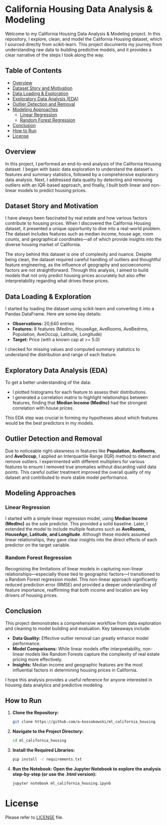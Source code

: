 # California Housing Data Analysis & Modeling

Welcome to my California Housing Data Analysis & Modeling project. In this repository, I explore, clean, and model the California Housing dataset, which I sourced directly from scikit-learn. This project documents my journey from understanding raw data to building predictive models, and it provides a clear narrative of the steps I took along the way.

## Table of Contents

- [Overview](#overview)
- [Dataset Story and Motivation](#dataset-story-and-motivation)
- [Data Loading & Exploration](#data-loading--exploration)
- [Exploratory Data Analysis (EDA)](#exploratory-data-analysis-eda)
- [Outlier Detection and Removal](#outlier-detection-and-removal)
- [Modeling Approaches](#modeling-approaches)
  - [Linear Regression](#linear-regression)
  - [Random Forest Regression](#random-forest-regression)
- [Conclusion](#conclusion)
- [How to Run](#how-to-run)
- [License](#license)

## Overview

In this project, I performed an end-to-end analysis of the California Housing dataset. I began with basic data exploration to understand the dataset's features and summary statistics, followed by a comprehensive exploratory data analysis. Next, I addressed data quality by detecting and removing outliers with an IQR-based approach, and finally, I built both linear and non-linear models to predict housing prices.

## Dataset Story and Motivation

I have always been fascinated by real estate and how various factors contribute to housing prices. When I discovered the California Housing dataset, it presented a unique opportunity to dive into a real-world problem. The dataset includes features such as median income, house age, room counts, and geographical coordinates—all of which provide insights into the diverse housing market of California.

The story behind this dataset is one of complexity and nuance. Despite being clean, the dataset required careful handling of outliers and thoughtful feature engineering, as the influence of geography and socioeconomic factors are not straightforward. Through this analysis, I aimed to build models that not only predict housing prices accurately but also offer interpretability regarding what drives these prices.

## Data Loading & Exploration

I started by loading the dataset using scikit-learn and converting it into a Pandas DataFrame. Here are some key details:
- **Observations:** 20,640 entries
- **Features:** 8 features (MedInc, HouseAge, AveRooms, AveBedrms, Population, AveOccup, Latitude, Longitude)
- **Target:** Price (with a known cap at >= 5.0)

I checked for missing values and computed summary statistics to understand the distribution and range of each feature.

## Exploratory Data Analysis (EDA)

To get a better understanding of the data:
- I plotted histograms for each feature to assess their distributions.
- I generated a correlation matrix to highlight relationships between features, finding that **Median Income (MedInc)** had the strongest correlation with house prices.

This EDA step was crucial in forming my hypotheses about which features would be the best predictors in my models.

## Outlier Detection and Removal

Due to noticeable right-skewness in features like **Population**, **AveRooms**, and **AveOccup**, I applied an Interquartile Range (IQR) method to detect and remove outliers. I experimented with different multipliers for various features to ensure I removed true anomalies without discarding valid data points. This careful outlier treatment improved the overall quality of my dataset and contributed to more stable model performance.

## Modeling Approaches

### Linear Regression

I started with a simple linear regression model, using **Median Income (MedInc)** as the sole predictor. This provided a solid baseline. Later, I extended the model to include multiple features such as **AveRooms, HouseAge, Latitude, and Longitude**. Although these models assumed linear relationships, they gave clear insights into the direct effects of each predictor on the target variable.

### Random Forest Regression

Recognizing the limitations of linear models in capturing non-linear relationships—especially those tied to geographic factors—I transitioned to a Random Forest regression model. This non-linear approach significantly reduced prediction error (RMSE) and provided a deeper understanding of feature importance, reaffirming that both income and location are key drivers of housing prices.

## Conclusion

This project demonstrates a comprehensive workflow from data exploration and cleaning to model building and evaluation. Key takeaways include:
- **Data Quality:** Effective outlier removal can greatly enhance model performance.
- **Model Comparisons:** While linear models offer interpretability, non-linear models like Random Forests capture the complexity of real estate pricing more effectively.
- **Insights:** Median income and geographic features are the most influential factors in determining housing prices in California.

I hope this analysis provides a useful reference for anyone interested in housing data analytics and predictive modeling.

## How to Run

1. **Clone the Repository:**
   ```bash
   git clone https://github.com/a-kossakowski/ml_california_housing
   
2. **Navigate to the Project Directory:**
   ```bash
   cd ml_california_housing
   
3. **Install the Required Libraries:**
   ```bash
   pip install -r requirements.txt

4. **Run the Notebook: Open the Jupyter Notebook to explore the analysis step-by-step (or use the .html version):**
   ```bash
   jupyter notebook ml_california_housing.ipynb


# License

Please refer to [LICENSE](LICENSE.md) file.

